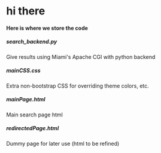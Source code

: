 # hi there

#### Here is where we store the code 

##### search_backend.py
Give results using Miami's Apache CGI with python backend

##### mainCSS.css
Extra non-bootstrap CSS for overriding theme colors, etc. 

##### mainPage.html
Main search page html 

##### redirectedPage.html
Dummy page for later use (html to be refined)
